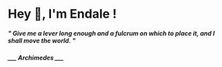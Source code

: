 <h1 title="head"> Hey 👋, I'm Endale !</h1>

**<h5><i>" Give me a lever long enough and a fulcrum on which to place it, and I shall move the world. "</i></h5>**

*<b>___ Archimedes ___</b>*
